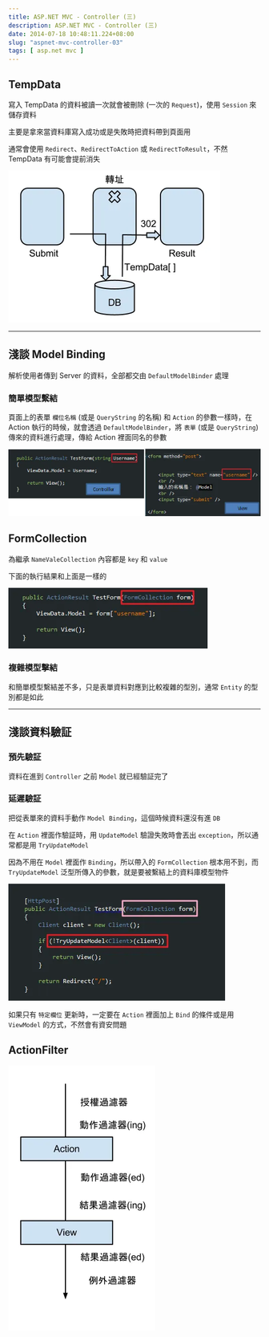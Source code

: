 ```yaml
---
title: ASP.NET MVC - Controller (三)
description: ASP.NET MVC - Controller (三)
date: 2014-07-18 10:48:11.224+08:00
slug: "aspnet-mvc-controller-03"
tags: [ asp.net mvc ]
---
```


## TempData

寫入 TempData 的資料被讀一次就會被刪除 (一次的 `Request`)，使用 `Session` 來儲存資料

主要是拿來當資料庫寫入成功或是失敗時把資料帶到頁面用

通常會使用 `Redirect`、`RedirectToAction` 或 `RedirectToResult`，不然 TempData 有可能會提前消失

![](./01.webp)

---

## 淺談 Model Binding

解析使用者傳到 Server 的資料，全部都交由 `DefaultModelBinder` 處理

### 簡單模型繫結
頁面上的表單 `欄位名稱` (或是 `QueryString` 的名稱) 和 `Action` 的參數一樣時，在 Action 執行的時候，就會透過 `DefaultModelBinder`，將 `表單` (或是 `QueryString`) 傳來的資料進行處理，傳給 Action 裡面同名的參數

![](./02.webp)

## FormCollection
為繼承 `NameValeCollection` 內容都是 `key` 和 `value`

下面的執行結果和上面是一樣的

![](./03.webp)

### 複雜模型擊結
和簡單模型繫結差不多，只是表單資料對應到比較複雜的型別，通常 `Entity` 的型別都是如此

---

## 淺談資料驗証

### 預先驗証
資料在進到 `Controller` 之前 `Model` 就已經驗証完了

### 延遲驗証
把從表單來的資料手動作 `Model Binding`，這個時候資料還沒有進 `DB`

在 `Action` 裡面作驗証時，用 `UpdateModel` 驗證失敗時會丟出 `exception`，所以通常都是用 `TryUpdateModel`

因為不用在 `Model` 裡面作 `Binding`，所以帶入的 `FormCollection` 根本用不到，而 `TryUpdateModel` 泛型所傳入的參數，就是要被繫結上的資料庫模型物件

![](./04.webp)

如果只有 `特定欄位` 更新時，一定要在 `Action` 裡面加上 `Bind` 的條件或是用 `ViewModel` 的方式，不然會有資安問題

## ActionFilter

![](./05.webp)